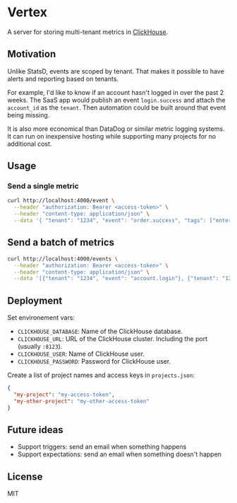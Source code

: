 # Vertex

A server for storing multi-tenant metrics in [ClickHouse](https://clickhouse.com/).

## Motivation

Unlike StatsD, events are scoped by tenant. That makes it possible to have alerts and reporting based on tenants.

For example, I'd like to know if an account hasn't logged in over the past 2 weeks. The SaaS app would publish an event `login.success` and attach the `account_id` as the `tenant`. Then automation could be built around that event being missing.

It is also more economical than DataDog or similar metric logging systems. It can run on inexpensive hosting while supporting many projects for no additional cost.

## Usage

### Send a single metric

```bash
curl http://localhost:4000/event \
  --header "authorization: Bearer <access-token>" \
  --header "content-type: application/json" \
  --data '{ "tenant": "1234", "event": "order.success", "tags": ["enterprise-plan", "sandbox"] }'
```

## Send a batch of metrics

```bash
curl http://localhost:4000/events \
  --header "authorization: Bearer <access-token>" \
  --header "content-type: application/json" \
  --data '[{"tenant": "1234", "event": "account.login"}, {"tenant": "1234", "event": "order.success"}]'
```

## Deployment

Set environement vars:

- `CLICKHOUSE_DATABASE`: Name of the ClickHouse database.
- `CLICKHOUSE_URL`: URL of the ClickHouse cluster. Including the port (usually `:8123`).
- `CLICKHOUSE_USER`: Name of ClickHouse user.
- `CLICKHOUSE_PASSWORD`: Password for ClickHouse user.

Create a list of project names and access keys in `projects.json`:

```json
{
  "my-project": "my-access-token",
  "my-other-project": "my-other-access-token"
}
```

## Future ideas

- Support triggers: send an email when something happens
- Support expectations: send an email when something doesn't happen

## License

MIT
